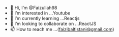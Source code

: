 - 👋 Hi, I’m @Faizullah98
- 👀 I’m interested in ...Youtube
- 🌱 I’m currently learning ...Reactjs
- 💞️ I’m looking to collaborate on ...ReactJS
- 📫 How to reach me ...(faizibaltistani@gmail.com)

<!---
Faizullah98/Faizullah98 is a ✨ special ✨ repository because its `README.md` (this file) appears on your GitHub profile.
You can click the Preview link to take a look at your changes.
--->
